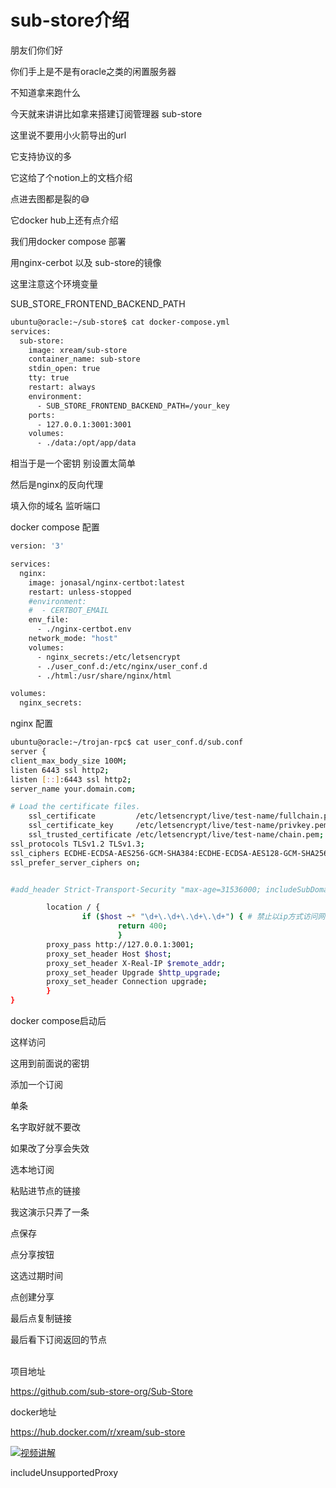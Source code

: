# sub-store介绍

朋友们你们好

你们手上是不是有oracle之类的闲置服务器

不知道拿来跑什么

今天就来讲讲比如拿来搭建订阅管理器 sub-store


这里说不要用小火箭导出的url

它支持协议的多

它这给了个notion上的文档介绍

点进去图都是裂的😅


它docker hub上还有点介绍

我们用docker compose 部署


用nginx-cerbot 以及 sub-store的镜像


这里注意这个环境变量


SUB_STORE_FRONTEND_BACKEND_PATH

```bash
ubuntu@oracle:~/sub-store$ cat docker-compose.yml
services:
  sub-store:
    image: xream/sub-store
    container_name: sub-store
    stdin_open: true
    tty: true
    restart: always
    environment:
      - SUB_STORE_FRONTEND_BACKEND_PATH=/your_key
    ports:
      - 127.0.0.1:3001:3001
    volumes:
      - ./data:/opt/app/data
```


相当于是一个密钥 别设置太简单


然后是nginx的反向代理

填入你的域名 监听端口

docker compose 配置
```bash
version: '3'

services:
  nginx:
    image: jonasal/nginx-certbot:latest
    restart: unless-stopped
    #environment:
    #  - CERTBOT_EMAIL
    env_file:
      - ./nginx-certbot.env
    network_mode: "host"
    volumes:
      - nginx_secrets:/etc/letsencrypt
      - ./user_conf.d:/etc/nginx/user_conf.d
      - ./html:/usr/share/nginx/html

volumes:
  nginx_secrets:
```

nginx 配置

```bash
ubuntu@oracle:~/trojan-rpc$ cat user_conf.d/sub.conf
server {
client_max_body_size 100M;
listen 6443 ssl http2;
listen [::]:6443 ssl http2;
server_name your.domain.com;

# Load the certificate files.
    ssl_certificate         /etc/letsencrypt/live/test-name/fullchain.pem;
    ssl_certificate_key     /etc/letsencrypt/live/test-name/privkey.pem;
    ssl_trusted_certificate /etc/letsencrypt/live/test-name/chain.pem;
ssl_protocols TLSv1.2 TLSv1.3;
ssl_ciphers ECDHE-ECDSA-AES256-GCM-SHA384:ECDHE-ECDSA-AES128-GCM-SHA256:ECDHE-ECDSA-CHACHA20-POLY1305;
ssl_prefer_server_ciphers on;


#add_header Strict-Transport-Security "max-age=31536000; includeSubDomains; preload" always; # 启用HSTS

        location / {
                if ($host ~* "\d+\.\d+\.\d+\.\d+") { # 禁止以ip方式访问网站
                        return 400;
                        }
        proxy_pass http://127.0.0.1:3001;
        proxy_set_header Host $host;
        proxy_set_header X-Real-IP $remote_addr;
        proxy_set_header Upgrade $http_upgrade;
        proxy_set_header Connection upgrade;
        }
}
```


docker compose启动后

这样访问

这用到前面说的密钥


添加一个订阅


单条

名字取好就不要改

如果改了分享会失效


选本地订阅


粘贴进节点的链接

我这演示只弄了一条

点保存


点分享按钮

这选过期时间

点创建分享

最后点复制链接


最后看下订阅返回的节点


\
项目地址

https://github.com/sub-store-org/Sub-Store

docker地址

https://hub.docker.com/r/xream/sub-store


[![视频讲解](https://img.youtube.com/vi/JGh4qW%5FbWsA/0.jpg)](https://www.youtube.com/watch?v=JGh4qW%5FbWsA)



includeUnsupportedProxy
